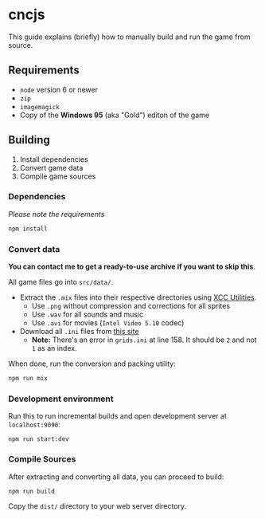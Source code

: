 # cncjs

This guide explains (briefly) how to manually build and run the game from source.

## Requirements

* `node` version 6 or newer
* `zip`
* `imagemagick`
* Copy of the **Windows 95** (aka "Gold") editon of the game

## Building

1. Install dependencies
2. Convert game data
3. Compile game sources

### Dependencies

*Please note the requirements*

```bash
npm install
```

### Convert data

**You can contact me to get a ready-to-use archive if you want to skip this**.

All game files go into `src/data/`.

* Extract the `.mix` files into their respective directories using [XCC Utilities](http://xhp.xwis.net/utilities/).
    * Use `.png` without compression and corrections for all sprites
    * Use `.wav` for all sounds and music
    * Use `.avi` for movies (`Intel Video 5.10` codec)
* Download all `.ini` files from [this site](http://nyerguds.arsaneus-design.com/cnc95upd/inirules/)
    * **Note:** There's an error in `grids.ini` at line 158. It should be `2` and not `1` as an index.

When done, run the conversion and packing utility:

```bash
npm run mix
```

### Development environment

Run this to run incremental builds and open development server at `localhost:9090`:

```
npm run start:dev
```

### Compile Sources

After extracting and converting all data, you can proceed to build:

```bash
npm run build
```

Copy the `dist/` directory to your web server directory.
